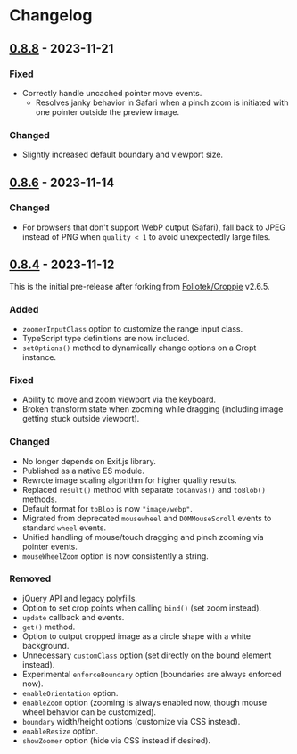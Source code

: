 # Changelog

## [0.8.8] - 2023-11-21

### Fixed
- Correctly handle uncached pointer move events.
    - Resolves janky behavior in Safari when a pinch zoom is initiated with one pointer outside the preview image.

### Changed
- Slightly increased default boundary and viewport size.


## [0.8.6] - 2023-11-14

### Changed
- For browsers that don't support WebP output (Safari), fall back to JPEG instead of PNG when `quality < 1` to avoid unexpectedly large files.


## [0.8.4] - 2023-11-12

This is the initial pre-release after forking from [Foliotek/Croppie](https://github.com/Foliotek/Croppie) v2.6.5.

### Added
- `zoomerInputClass` option to customize the range input class.
- TypeScript type definitions are now included.
- `setOptions()` method to dynamically change options on a Cropt instance.

### Fixed
- Ability to move and zoom viewport via the keyboard.
- Broken transform state when zooming while dragging (including image getting stuck outside viewport).

### Changed
- No longer depends on Exif.js library.
- Published as a native ES module.
- Rewrote image scaling algorithm for higher quality results.
- Replaced `result()` method with separate `toCanvas()` and `toBlob()` methods.
- Default format for `toBlob` is now `"image/webp"`.
- Migrated from deprecated `mousewheel` and `DOMMouseScroll` events to standard `wheel` events.
- Unified handling of mouse/touch dragging and pinch zooming via pointer events.
- `mouseWheelZoom` option is now consistently a string.

### Removed
- jQuery API and legacy polyfills.
- Option to set crop points when calling `bind()` (set zoom instead).
- `update` callback and events.
- `get()` method.
- Option to output cropped image as a circle shape with a white background.
- Unnecessary `customClass` option (set directly on the bound element instead).
- Experimental `enforceBoundary` option (boundaries are always enforced now).
- `enableOrientation` option.
- `enableZoom` option (zooming is always enabled now, though mouse wheel behavior can be customized).
- `boundary` width/height options (customize via CSS instead).
- `enableResize` option.
- `showZoomer` option (hide via CSS instead if desired).


[Unreleased]: https://github.com/theodorejb/cropt/compare/v0.8.8...HEAD
[0.8.8]: https://github.com/theodorejb/cropt/compare/v0.8.6...v0.8.8
[0.8.6]: https://github.com/theodorejb/cropt/compare/v0.8.4...v0.8.6
[0.8.4]: https://github.com/theodorejb/cropt/releases/tag/v0.8.4
